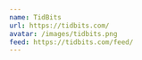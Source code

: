 ```yaml
---
name: TidBits
url: https://tidbits.com/
avatar: /images/tidbits.png
feed: https://tidbits.com/feed/
---
```

